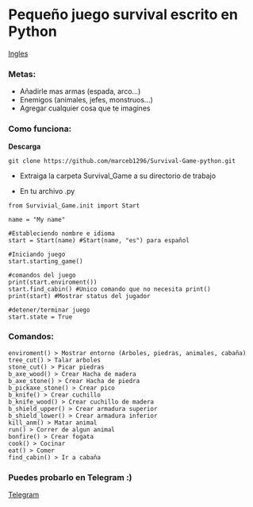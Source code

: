 # Pequeño juego survival escrito en Python

[Ingles](/README.md)

### **Metas:**

- Añadirle mas armas (espada, arco...)
- Enemigos (animales, jefes, monstruos...)
- Agregar cualquier cosa que te imagines
    

### **Como funciona:**

**Descarga**

`git clone https://github.com/marceb1296/Survival-Game-python.git`

- Extraiga la carpeta Survival_Game a su directorio  de trabajo

- En tu archivo .py
 
```
from Survivial_Game.init import Start

name = "My name"

#Estableciendo nombre e idioma
start = Start(name) #Start(name, "es") para español

#Iniciando juego
start.starting_game()

#comandos del juego
print(start.enviroment())
start.find_cabin() #Unico comando que no necesita print()
print(start) #Mostrar status del jugador

#detener/terminar juego
start.state = True
```

### **Comandos:**

```
enviroment() > Mostrar entorno (Arboles, piedras, animales, cabaña)
tree_cut() > Talar arboles
stone_cut() > Picar piedras
b_axe_wood() > Crear Hacha de madera
b_axe_stone() > Crear Hacha de piedra
b_pickaxe_stone() > Crear pico
b_knife() > Crear cuchillo
b_knife_wood() > Crear cuchillo de madera
b_shield_upper() > Crear armadura superior
b_shield_lower() > Crear armadura inferior
kill_anm() > Matar animal
run() > Correr de algun animal
bonfire() > Crear fogata
cook() > Cocinar
eat() > Comer
find_cabin() > Ir a cabaña
```

### **Puedes probarlo en Telegram :)**

[Telegram](https://t.me/MHgame_bot)
